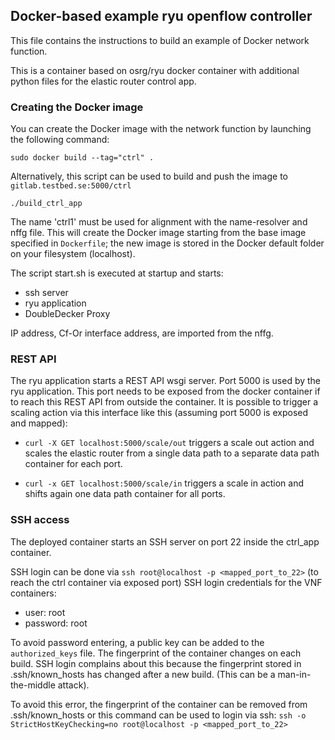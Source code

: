 ## Docker-based example ryu openflow controller

This file contains the instructions to build an example of Docker network function.

This is a container based on osrg/ryu docker container with additional python files for the elastic router control app.

### Creating the Docker image

You can create the Docker image with the network function by launching the following command:

    sudo docker build --tag="ctrl" .

Alternatively, this script can be used to build and push the image to `gitlab.testbed.se:5000/ctrl`
    
    ./build_ctrl_app

The name 'ctrl1' must be used for alignment with the name-resolver and nffg file.
This will create the Docker image starting from the base image specified in `Dockerfile`; the new image is stored in the Docker default folder on your filesystem (localhost).

The script start.sh is executed at startup and starts:
- ssh server
- ryu application
- DoubleDecker Proxy

IP address, Cf-Or interface address, are imported from the nffg.

### REST API
The ryu application starts a REST API wsgi server.
Port 5000 is used by the ryu application. This port needs to be exposed from the docker container if to reach this REST API from outside the container.
It is possible to trigger a scaling action via this interface like this (assuming port 5000 is exposed and mapped):

* `curl -X GET localhost:5000/scale/out` triggers a scale out action and scales the elastic router from a single data path to a separate data path container for each port.

* `curl -x GET localhost:5000/scale/in` triggers a scale in action and shifts again one data path container for all ports.

### SSH access
The deployed container starts an SSH server on port 22 inside the ctrl_app container.

SSH login can be done via `ssh root@localhost -p <mapped_port_to_22>` (to reach the ctrl container via exposed port)
SSH login credentials for the VNF containers:
* user: root
* password: root

To avoid password entering, a public key can be added to the `authorized_keys` file.
The fingerprint of the container changes on each build. SSH login complains about this because the fingerprint stored in  .ssh/known_hosts has changed after a new build. (This can be a man-in-the-middle attack).

To avoid this error, the  fingerprint of the container can be removed from .ssh/known_hosts or this command can be used to login via ssh: `ssh -o StrictHostKeyChecking=no root@localhost -p <mapped_port_to_22>`
